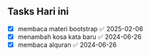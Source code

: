 ## Tasks Hari ini
- [x] membaca materi bootstrap ✅ 2025-02-06
- [x] menambah kosa kata baru ✅ 2024-06-26
- [x] membaca alquran ✅ 2024-06-26